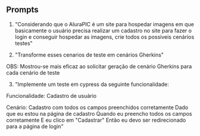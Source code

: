 ## Prompts

1. "Considerando que o AluraPIC é um site para hospedar imagens em que basicamente o usuário precisa realizar um cadastro no site para fazer o login e conseguir hospedar as imagens, crie todos os possiveis cenários testes"

2. "Transforme esses cenarios de teste em cenários Gherkins"

OBS: Mostrou-se mais eficaz ao solicitar geração de cenário Gherkins para cada cenário de teste

3. "Implemente um teste em cypress da seguinte funcionalidade:

Funcionalidade: Cadastro de usuário

Cenário: Cadastro com todos os campos preenchidos corretamente Dado que eu estou na página de cadastro Quando eu preencho todos os campos corretamente E eu clico em "Cadastrar" Então eu devo ser redirecionado para a página de login"